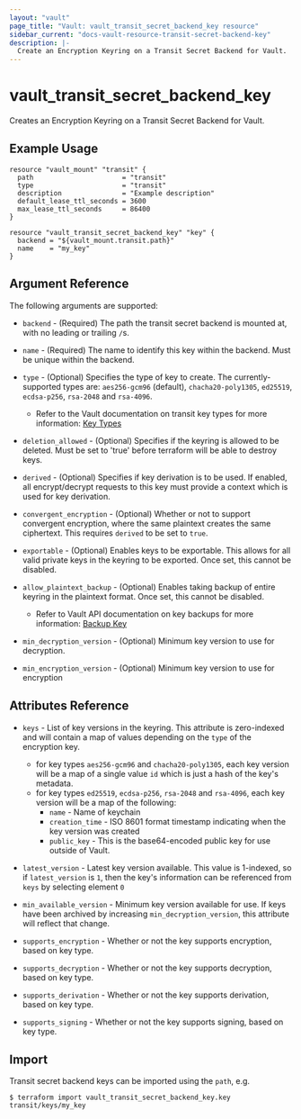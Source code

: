 ```yaml
---
layout: "vault"
page_title: "Vault: vault_transit_secret_backend_key resource"
sidebar_current: "docs-vault-resource-transit-secret-backend-key"
description: |-
  Create an Encryption Keyring on a Transit Secret Backend for Vault.
---
```


# vault\_transit\_secret\_backend\_key

Creates an Encryption Keyring on a Transit Secret Backend for Vault.

## Example Usage

```hcl
resource "vault_mount" "transit" {
  path                      = "transit"
  type                      = "transit"
  description               = "Example description"
  default_lease_ttl_seconds = 3600
  max_lease_ttl_seconds     = 86400
}

resource "vault_transit_secret_backend_key" "key" {
  backend = "${vault_mount.transit.path}"
  name    = "my_key"
}
```

## Argument Reference

The following arguments are supported:

* `backend` - (Required) The path the transit secret backend is mounted at, with no leading or trailing `/`s.

* `name` - (Required) The name to identify this key within the backend. Must be unique within the backend.

* `type` - (Optional) Specifies the type of key to create. The currently-supported types are: `aes256-gcm96` (default), `chacha20-poly1305`, `ed25519`, `ecdsa-p256`, `rsa-2048` and `rsa-4096`. 
    * Refer to the Vault documentation on transit key types for more information: [Key Types](https://www.vaultproject.io/docs/secrets/transit/index.html#key-types)

* `deletion_allowed` - (Optional) Specifies if the keyring is allowed to be deleted. Must be set to 'true' before terraform will be able to destroy keys.

* `derived` - (Optional) Specifies if key derivation is to be used. If enabled, all encrypt/decrypt requests to this key must provide a context which is used for key derivation.

* `convergent_encryption` - (Optional) Whether or not to support convergent encryption, where the same plaintext creates the same ciphertext. This requires `derived` to be set to `true`.

* `exportable` - (Optional) Enables keys to be exportable. This allows for all valid private keys in the keyring to be exported. Once set, this cannot be disabled.

* `allow_plaintext_backup` - (Optional) Enables taking backup of entire keyring in the plaintext format. Once set, this cannot be disabled.
    * Refer to Vault API documentation on key backups for more information: [Backup Key](https://www.vaultproject.io/api/secret/transit/index.html#backup-key)
    
* `min_decryption_version` - (Optional) Minimum key version to use for decryption.

* `min_encryption_version` - (Optional) Minimum key version to use for encryption

## Attributes Reference

* `keys` - List of key versions in the keyring. This attribute is zero-indexed and will contain a map of values depending on the `type` of the encryption key.
    * for key types `aes256-gcm96` and `chacha20-poly1305`, each key version will be a map of a single value `id` which is just a hash of the key's metadata.
    * for key types `ed25519`, `ecdsa-p256`, `rsa-2048` and `rsa-4096`, each key version will be a map of the following:
        * `name` - Name of keychain
        * `creation_time` - ISO 8601 format timestamp indicating when the key version was created
        * `public_key` - This is the base64-encoded public key for use outside of Vault.
        
* `latest_version` - Latest key version available. This value is 1-indexed, so if `latest_version` is `1`, then the key's information can be referenced from `keys` by selecting element `0`

* `min_available_version` - Minimum key version available for use. If keys have been archived by increasing `min_decryption_version`, this attribute will reflect that change.

* `supports_encryption` - Whether or not the key supports encryption, based on key type.

* `supports_decryption` - Whether or not the key supports decryption, based on key type.

* `supports_derivation` - Whether or not the key supports derivation, based on key type.

* `supports_signing` - Whether or not the key supports signing, based on key type.



## Import

Transit secret backend keys can be imported using the `path`, e.g.

```
$ terraform import vault_transit_secret_backend_key.key transit/keys/my_key
```
